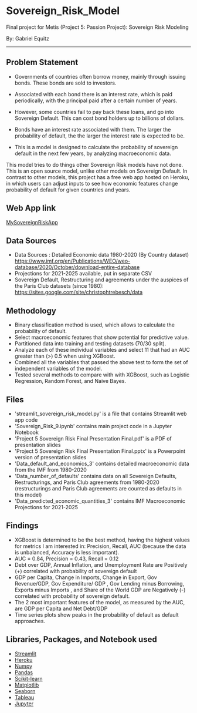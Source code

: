 # Sovereign_Risk_Model
Final project for Metis (Project 5: Passion Project): Sovereign Risk Modeling

By: Gabriel Equitz
____________________________________________________________________________

## Problem Statement
- Governments of countries often borrow money, mainly through issuing bonds. These bonds are sold to investors. 
- Associated with each bond there is an interest rate, which is paid periodically, with the principal paid after a certain number of years.
- However, some countries fail to pay back these loans, and go into Sovereign Default. This can cost bond holders up to billions of dollars.

- Bonds have an interest rate associated with them. The larger the probability of default, the the larger the interest rate is expected to be. 

- This is a model is designed to calculate the probability of sovereign default in the next few years, by analyzing macroeconomic data.

This model tries to do things other Sovereign Risk models have not done. This is an open source model, unlike other models on Sovereign Default. In contrast to other models, this project has a free web app hosted on Heroku, in which users can adjust inputs to see how economic features change probability of default for given countries and years.

## Web App link
[MySovereignRiskApp](https://mysovereignriskapp.herokuapp.com/)


## Data Sources
- Data Sources : Detailed Economic data 1980-2020 (By Country dataset)  https://www.imf.org/en/Publications/WEO/weo-database/2020/October/download-entire-database
- Projections for 2021-2025 available, put in separate CSV
- Sovereign Default, Restructuring and agreements under the auspices of the Paris Club datasets (since 1980): https://sites.google.com/site/christophtrebesch/data


## Methodology
- Binary classification method is used, which allows to calculate the probability of default.
- Select macroeconomic features that show potential for predictive value.
- Partitioned data into training and testing datasets (70/30 split).
- Analyze each of these individual variables and select 11 that had an AUC greater than (>) 0.5 when using XGBoost.
- Combined all the variables that passed the above test to form the set of independent variables of the model.
- Tested several methods to compare with with XGBoost, such as Logistic Regression, Random Forest, and Naive Bayes.


## Files
- 'streamlit_sovereign_risk_model.py' is a file that contains Streamlit web app code
- 'Sovereign_Risk_9.ipynb' contains main project code in a Jupyter Notebook
- 'Project 5 Sovereign Risk Final Presentation Final.pdf' is a PDF of presentation slides
- 'Project 5 Sovereign Risk Final Presentation Final.pptx' is a Powerpoint version of presentation slides
- 'Data_default_and_economics_3' contains detailed macroeconomic data from the IMF from 1980-2020
- 'Data_number_of_defaults' contains data on all Sovereign Defaults, Restructurings, and Paris Club agreements from 1980-2020 (restructurings and Paris Club agreements are counted as defaults in this model)
- 'Data_predicted_economic_quantities_3' contains IMF Macroeconomic Projections for 2021-2025


## Findings
- XGBoost is determined to be the best method, having the highest values for metrics I am interested in: Precision, Recall, AUC (because the data is unbalanced, Accuracy is less important).
- AUC = 0.84, Precision = 0.43, Recall = 0.12
- Debt over GDP, Annual Inflation, and Unemployment Rate are Positively (+) correlated with probability of sovereign default
- GDP per Capita, Change in Imports, Change in Export, Gov Revenue/GDP, Gov Expenditure/ GDP , Gov Lending minus Borrowing, Exports minus Imports , and Share of the World GDP are Negatively (-) correlated with probability of sovereign default.
- The 2 most important features of the model, as measured by the AUC, are GDP per Capita and Net Debt/GDP
- Time series plots show peaks in the probability of default as default approaches.



## Libraries, Packages, and Notebook used
- [Streamlit](https://streamlit.io/)
- [Heroku](https://www.heroku.com/)
- [Numpy](https://numpy.org/)
- [Pandas](https://pandas.pydata.org/)
- [Scikit-learn](https://scikit-learn.org/stable/)
- [Matplotlib](https://matplotlib.org/)
- [Seaborn](https://seaborn.pydata.org/)
- [Tableau](https://www.tableau.com/)
- [Jupyter](https://jupyter.org/)
